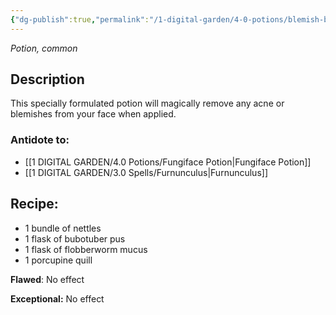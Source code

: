 ```yaml
---
{"dg-publish":true,"permalink":"/1-digital-garden/4-0-potions/blemish-blitzer/","tags":["potion","yr1","common"]}
---
```


*Potion, common* 

## Description

This specially formulated potion will magically remove any acne or blemishes from your face when applied.

### Antidote to: 
- [[1 DIGITAL GARDEN/4.0 Potions/Fungiface Potion\|Fungiface Potion]] 
- [[1 DIGITAL GARDEN/3.0 Spells/Furnunculus\|Furnunculus]]

## Recipe:

* 1 bundle of nettles
* 1 flask of bubotuber pus
* 1 flask of flobberworm mucus
* 1 porcupine quill

**Flawed**:
No effect

**Exceptional:** 
No effect